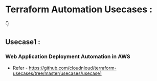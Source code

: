 # Terraform Automation Usecases :
👇
## Usecase1 :
### Web Application Deployment Automation in AWS
  * Refer -  https://github.com/cloudnloud/terraform-usecases/tree/master/usecases/usecase1